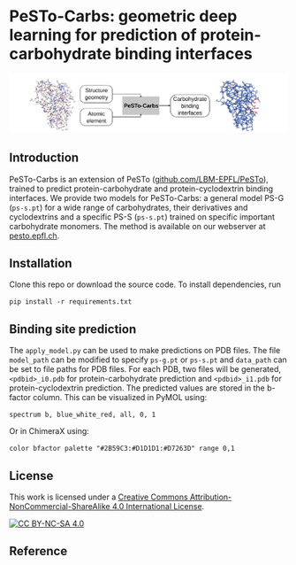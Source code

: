 # PeSTo-Carbs: geometric deep learning for prediction of protein-carbohydrate binding interfaces
![pesto carbs summary](img/pesto_carbs_summary.jpg)

## Introduction
PeSTo-Carbs is an extension of PeSTo ([github.com/LBM-EPFL/PeSTo]([github.com/LBM-EPFL/PeSTo](https://github.com/LBM-EPFL/PeSTo))), trained to predict protein-carbohydrate and protein-cyclodextrin binding interfaces. We provide two models for PeSTo-Carbs: a general model PS-G (`ps-s.pt`) for a wide range of carbohydrates, their derivatives and cyclodextrins and a specific PS-S (`ps-s.pt`) trained on specific important carbohydrate monomers. The method is available on our webserver at [pesto.epfl.ch](https://pesto.epfl.ch/).    

## Installation
Clone this repo or download the source code. To install dependencies, run
```
pip install -r requirements.txt
```
## Binding site prediction
The `apply_model.py` can be used to make predictions on PDB files. The file `model_path` can be modified to specify `ps-g.pt` or `ps-s.pt` and `data_path` can be set to file paths for PDB files. For each PDB, two files will be generated, `<pdbid>_i0.pdb` for protein-carbohydrate prediction and `<pdbid>_i1.pdb` for protein-cyclodextrin prediction. The predicted values are stored in the b-factor column. This can be visualized in PyMOL using:
```
spectrum b, blue_white_red, all, 0, 1
```
Or in ChimeraX using:
```
color bfactor palette "#2B59C3:#D1D1D1:#D7263D" range 0,1
```

## License

This work is licensed under a
[Creative Commons Attribution-NonCommercial-ShareAlike 4.0 International License][cc-by-nc-sa].

[![CC BY-NC-SA 4.0][cc-by-nc-sa-image]][cc-by-nc-sa]

[cc-by-nc-sa]: http://creativecommons.org/licenses/by-nc-sa/4.0/
[cc-by-nc-sa-image]: https://licensebuttons.net/l/by-nc-sa/4.0/88x31.png
[cc-by-nc-sa-shield]: https://img.shields.io/badge/License-CC%20BY--NC--SA%204.0-lightgrey.svg

## Reference
